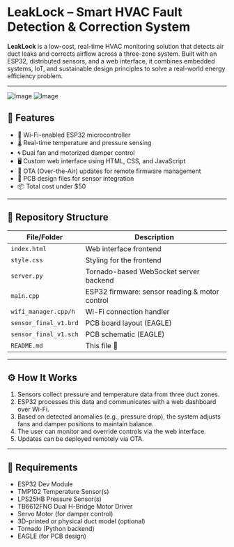 # LeakLock – Smart HVAC Fault Detection & Correction System

**LeakLock** is a low-cost, real-time HVAC monitoring solution that detects air duct leaks and corrects airflow across a three-zone system. Built with an ESP32, distributed sensors, and a web interface, it combines embedded systems, IoT, and sustainable design principles to solve a real-world energy efficiency problem.

---
![Image](https://github.com/user-attachments/assets/7bac3121-fc6c-4088-bebc-9764c4e9dd74)
![Image](https://github.com/user-attachments/assets/8b9c9798-6089-4ae1-bb15-26230e20129b)
## 🔧 Features

- 📶 Wi-Fi-enabled ESP32 microcontroller
- 🌡️ Real-time temperature and pressure sensing
- 🌀 Dual fan and motorized damper control
- 🖥️ Custom web interface using HTML, CSS, and JavaScript
- 🔄 OTA (Over-the-Air) updates for remote firmware management
- 🧩 PCB design files for sensor integration
- 📦 Total cost under $50

---

## 📁 Repository Structure

| File/Folder              | Description                                       |
|--------------------------|---------------------------------------------------|
| `index.html`             | Web interface frontend                           |
| `style.css`              | Styling for the frontend                         |
| `server.py`              | Tornado-based WebSocket server backend           |
| `main.cpp`               | ESP32 firmware: sensor reading & motor control   |
| `wifi_manager.cpp/h`     | Wi-Fi connection handler                         |
| `sensor_final_v1.brd`    | PCB board layout (EAGLE)                         |
| `sensor_final_v1.sch`    | PCB schematic (EAGLE)                            |
| `README.md`              | This file 📄                                     |

---

## ⚙️ How It Works

1. Sensors collect pressure and temperature data from three duct zones.
2. ESP32 processes this data and communicates with a web dashboard over Wi-Fi.
3. Based on detected anomalies (e.g., pressure drop), the system adjusts fans and damper positions to maintain balance.
4. The user can monitor and override controls via the web interface.
5. Updates can be deployed remotely via OTA.

---


## 🚀 Requirements

- ESP32 Dev Module
- TMP102 Temperature Sensor(s)
- LPS25HB Pressure Sensor(s)
- TB6612FNG Dual H-Bridge Motor Driver
- Servo Motor (for damper control)
- 3D-printed or physical duct model (optional)
- Tornado (Python backend)
- EAGLE (for PCB design)
